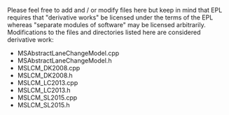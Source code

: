Please feel free to add and / or modify files here but keep in mind that
EPL requires that "derivative works" be licensed under the terms of the EPL
whereas "separate modules of software" may be licensed arbitrarily.
Modifications to the files and directories listed here are considered derivative work:

- MSAbstractLaneChangeModel.cpp
- MSAbstractLaneChangeModel.h
- MSLCM_DK2008.cpp
- MSLCM_DK2008.h
- MSLCM_LC2013.cpp
- MSLCM_LC2013.h
- MSLCM_SL2015.cpp
- MSLCM_SL2015.h
